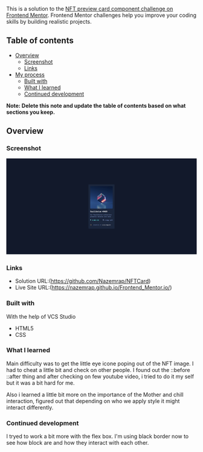This is a solution to the [NFT preview card component challenge on Frontend Mentor](https://www.frontendmentor.io/challenges/nft-preview-card-component-SbdUL_w0U). Frontend Mentor challenges help you improve your coding skills by building realistic projects. 

## Table of contents

- [Overview](#overview)
  - [Screenshot](#screenshot)
  - [Links](#links)
- [My process](#my-process)
  - [Built with](#built-with)
  - [What I learned](#what-i-learned)
  - [Continued development](#continued-development)

**Note: Delete this note and update the table of contents based on what sections you keep.**

## Overview

### Screenshot

![](./images/ScreenShotNFT.jpg)

### Links

- Solution URL:(https://github.com/Nazemrap/NFTCard)
- Live Site URL:(https://nazemrap.github.io/Frontend_Mentor.io/)


### Built with

With the help of VCS Studio
- HTML5
- CSS

### What I learned

Main difficulty was to get the little eye icone poping out of the NFT image. I had to cheat a little bit and check on other people. 
I found out the ::before ::after thing and after checking on few youtube video, i tried to do it my self but it was a bit hard for me. 

Also i learned a little bit more on the importance of the Mother and chill interaction, figured out that depending on who we apply style it might interact differently. 

### Continued development

I tryed to work a bit more with the flex box. I'm using black border now to see how block are and how they interact with each other. 
